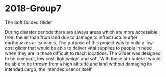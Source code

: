 # 2018-Group7

The Soft Guided Glider

During disaster periods there are always areas which are more accessible from the air than from land due to damage to infrastructure after earthquakes or tsunamis. The purpose of this project was to build a low-cost glider that would be able to deliver vital supplies to people in need when they are in these difficult to reach locations. 
The Glider was designed to be compact, low cost, lightweight and soft. With these attributes it would be able to be thrown from a high altitude and land without damaging its intended cargo, the intended user or itself.

